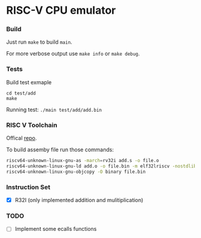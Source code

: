 # RISC-V CPU emulator 

### Build

Just run `make` to build `main`.


For more verbose output use `make info` or `make debug`.

### Tests

Build test exmaple

```
cd test/add
make
```

Running test: `./main test/add/add.bin`

### RISC V Toolchain

Offical [repo](https://github.com/riscv-collab/riscv-gnu-toolchain).


To build assemby file run those commands:
```bash
riscv64-unknown-linux-gnu-as -march=rv32i add.s -o file.o
riscv64-unknown-linux-gnu-ld add.o -o file.bin -m elf32lriscv -nostdlib --no-relax
riscv64-unknown-linux-gnu-objcopy -O binary file.bin
```

### Instruction Set
 - [x] R32I (only implemented addition and mulitiplication)

### TODO
 - [ ] Implement some ecalls functions
